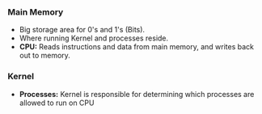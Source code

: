 <h3>Main Memory</h3>

  <ul>
    <li>Big storage area for 0's and 1's (Bits).</li>
    <li>Where running Kernel and processes reside.</li>
    <li><b>CPU:</b> Reads instructions and data from main memory, and writes back out to memory.</li>
   </ul>
   
   
  <h3>Kernel</h3>
      <ul>
      <li><b>Processes:</b> Kernel is responsible for determining which processes are allowed to run on CPU</li>
    </ul>
    
      
      
